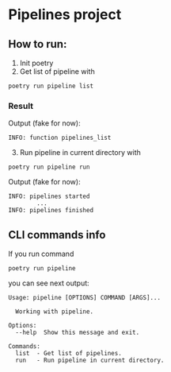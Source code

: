# Pipelines project

## How to run:
1. Init poetry
2. Get list of pipeline with
```
poetry run pipeline list
```

### Result
Output (fake for now):
```
INFO: function pipelines_list
```

3. Run pipeline in current directory with 

```
poetry run pipeline run
```

Output (fake for now):

```
INFO: pipelines started
        ...
INFO: pipelines finished
```

## CLI commands info
If you run command
```
poetry run pipeline
```

you can see next output:
```
Usage: pipeline [OPTIONS] COMMAND [ARGS]...

  Working with pipeline.

Options:
  --help  Show this message and exit.

Commands:
  list  - Get list of pipelines.
  run   - Run pipeline in current directory.
```